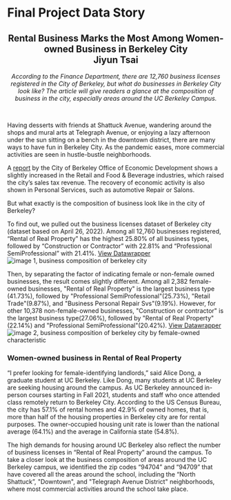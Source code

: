 # Final Project Data Story

<h2 align="center">Rental Business Marks the Most Among Women-owned Business in Berkeley City<br/>
  Jiyun Tsai</h2>

<p align="center"><i>According to the Finance Department, there are 12,760 business licenses registered in the City of Berkeley, but what do businesses in Berkeley City look like? The article will give readers a glance at the composition of business in the city, especially areas around the UC Berkeley Campus.</i></p><br/>

Having desserts with friends at Shattuck Avenue, wandering around the shops and mural arts at Telegraph Avenue, or enjoying a lazy afternoon under the sun sitting on a bench in the downtown district, there are many ways to have fun in Berkeley City. As the pandemic eases, more commercial activities are seen in hustle-bustle neighborhoods. <br/>

A [report](https://berkeleyca.gov/doing-business/economic-development/economic-dashboards-and-reports) by the City of Berkeley Office of Economic Development shows a slightly increased in the Retail and Food & Beverage industries, which raised the city’s sales tax revenue. The recovery of economic activity is also shown in Personal Services, such as automotive Repair or Salons. <br/>

But what exactly is the composition of business look like in the city of Berkeley? <br/>

To find out, we pulled out the business licenses dataset of Berkeley city (dataset based on April 26, 2022). Among all 12,760 businesses registered, “Rental of Real Property” has the highest 25.80% of all business types, followed by “Construction or Contractor” with 22.81% and “Professional SemiProfessional” with 21.41%. [View Datawrapper](https://www.datawrapper.de/_/IeGis/) <br/>
![image 1, business composition of berkeley city](https://github.com/jiyuntsai/JOURN_296-Data-Journalism/blob/main/fps-business-composition.png) <br/>

Then, by separating the factor of indicating female or non-female owned businesses, the result comes slightly different. Among all 2,382 female-owned businesses, "Rental of Real Property" is the largest business type (41.73%), followed by "Professional SemiProfessional"(25.73%), "Retail Trade"(9.87%), and "Business Personal Repair Svs"(9.19%). However, for other 10,378 non-female-owned businesses, "Construction or contractor" is the largest business type(27.06%), followed by "Rental of Real Property"(22.14%) and "Professional SemiProfessional"(20.42%). [View Datawrapper](https://www.datawrapper.de/_/I5K9x/) <br/>
![image 2, business composition of berkeley city by female-owned characteristic](https://github.com/jiyuntsai/JOURN_296-Data-Journalism/blob/main/fps-business-composition-female-owned.png) <br/>

### Women-owned business in Rental of Real Property

“I prefer looking for female-identifying landlords,” said Alice Dong, a graduate student at UC Berkeley. Like Dong, many students at UC Berkeley are seeking housing around the campus. As  UC Berkeley announced in-person courses starting in Fall 2021, students and staff who once attended class remotely return to Berkeley City. According to the US Census Bureau, the city has 57.1% of rental homes and 42.9% of owned homes, that is, more than half of the housing properties in Berkeley city are for rental purposes. The owner-occupied housing unit rate is lower than the national average (64.1%) and the average in California state (54.8%). <br/>

The high demands for housing around UC Berkeley also reflect the number of business licenses in “Rental of Real Property” around the campus. To take a closer look at the business composition of areas around the UC Berkeley campus, we identified the zip codes “94704” and “94709” that have covered all the areas around the school, including the “North Shattuck”, "Downtown", and "Telegraph Avenue District" neighborhoods, where most commercial activities around the school take place. <br/>
